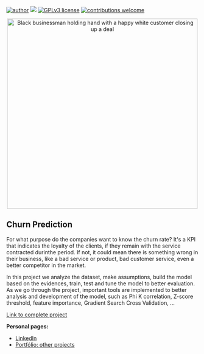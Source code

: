 [![author](https://img.shields.io/badge/author-allansuzuki-red.svg)](https://www.linkedin.com/in/allanysuzuki/) [![](https://img.shields.io/badge/python-3.7+-blue.svg)](https://www.python.org/downloads/release/python-365/) [![GPLv3 license](https://img.shields.io/badge/License-GPLv3-blue.svg)](http://perso.crans.org/besson/LICENSE.html) [![contributions welcome](https://img.shields.io/badge/contributions-welcome-brightgreen.svg?style=flat)](https://github.com/allansuzuki/AirbnbPT_Analisys/issues)

<p align="center">
  <img src='https://img.freepik.com/fotos-gratis/empresarios-multirraciais-apertando-as-maos-conceito-de-parceria-multi-etnica-close-up-vista_1163-3909.jpg' alt='Black businessman holding hand with a happy white customer closing up a deal' width=500rm>
</p>

## Churn Prediction

For what purpose do the companies want to know the churn rate? It's a KPI that indicates the loyalty of the clients, if they remain with the service contracted durinthe period. If not, it could mean there is something wrong in their business, like a bad service or product, bad customer service, even a better competitor in the market.

In this project we analyze the dataset, make assumptions, build the model based on the evidences, train, test and tune the model to better evaluation.
As we go through the project, important tools are implemented to better analysis and development of the model, such as Phi K correlation, Z-score threshold, feature importance, Gradient Search Cross Validation, ...

[Link to complete project](https://github.com/allansuzuki/Churn_Prediction/blob/main/Churn_Rate_Prediction_unsatisfied_customers.ipynb)

**Personal pages:**
* [LinkedIn](https://www.linkedin.com/in/allanysuzuki)
* [Portfólio: other projects](https://github.com/allansuzuki/portfolio)

